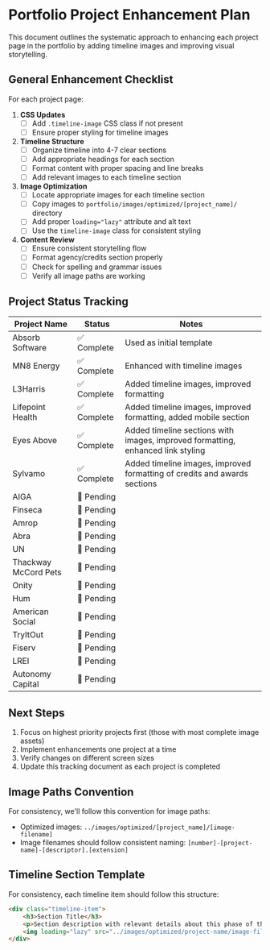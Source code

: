 # Portfolio Project Enhancement Plan

This document outlines the systematic approach to enhancing each project page in the portfolio by adding timeline images and improving visual storytelling.

## General Enhancement Checklist

For each project page:

1. **CSS Updates**
   - [ ] Add `.timeline-image` CSS class if not present
   - [ ] Ensure proper styling for timeline images

2. **Timeline Structure**
   - [ ] Organize timeline into 4-7 clear sections
   - [ ] Add appropriate headings for each section
   - [ ] Format content with proper spacing and line breaks
   - [ ] Add relevant images to each timeline section

3. **Image Optimization**
   - [ ] Locate appropriate images for each timeline section
   - [ ] Copy images to `portfolio/images/optimized/[project_name]/` directory
   - [ ] Add proper `loading="lazy"` attribute and alt text
   - [ ] Use the `timeline-image` class for consistent styling

4. **Content Review**
   - [ ] Ensure consistent storytelling flow
   - [ ] Format agency/credits section properly
   - [ ] Check for spelling and grammar issues
   - [ ] Verify all image paths are working

## Project Status Tracking

| Project Name | Status | Notes |
|--------------|--------|-------|
| Absorb Software | ✅ Complete | Used as initial template |
| MN8 Energy | ✅ Complete | Enhanced with timeline images |
| L3Harris | ✅ Complete | Added timeline images, improved formatting |
| Lifepoint Health | ✅ Complete | Added timeline images, improved formatting, added mobile section |
| Eyes Above | ✅ Complete | Added timeline sections with images, improved formatting, enhanced link styling |
| Sylvamo | ✅ Complete | Added timeline images, improved formatting of credits and awards sections |
| AIGA | 🔄 Pending | |
| Finseca | 🔄 Pending | |
| Amrop | 🔄 Pending | |
| Abra | 🔄 Pending | |
| UN | 🔄 Pending | |
| Thackway McCord Pets | 🔄 Pending | |
| Onity | 🔄 Pending | |
| Hum | 🔄 Pending | |
| American Social | 🔄 Pending | |
| TryItOut | 🔄 Pending | |
| Fiserv | 🔄 Pending | |
| LREI | 🔄 Pending | |
| Autonomy Capital | 🔄 Pending | |

## Next Steps

1. Focus on highest priority projects first (those with most complete image assets)
2. Implement enhancements one project at a time
3. Verify changes on different screen sizes
4. Update this tracking document as each project is completed

## Image Paths Convention

For consistency, we'll follow this convention for image paths:
- Optimized images: `../images/optimized/[project_name]/[image-filename]`
- Image filenames should follow consistent naming: `[number]-[project-name]-[descriptor].[extension]`

## Timeline Section Template

For consistency, each timeline item should follow this structure:

```html
<div class="timeline-item">
    <h3>Section Title</h3>
    <p>Section description with relevant details about this phase of the project.</p>
    <img loading="lazy" src="../images/optimized/project-name/image-filename.jpg" alt="Descriptive alt text" class="timeline-image">
</div>
```
